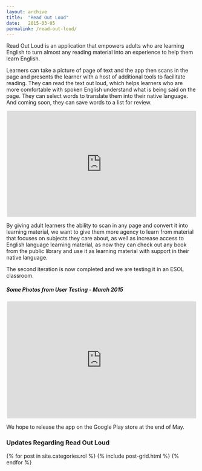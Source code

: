 ```yaml
---
layout: archive
title:  "Read Out Loud"
date:   2015-03-05
permalink: /read-out-loud/
---
```


Read Out Loud is an application that empowers adults who are learning English to turn almost any reading material into an experience to help them learn English. 

Learners can take a picture of page of text and the app then scans in the page and presents the learner with a host of additional tools to facilitate reading. They can read the text out loud, which helps learners who are more comfortable with spoken English understand what is being said on the page. They can select words to translate them into their native language. And coming soon, they can save words to a list for review. 

<center>
    <iframe src="https://player.vimeo.com/video/109415916" width="500" height="281" frameborder="0" webkitallowfullscreen mozallowfullscreen allowfullscreen></iframe>
</center>

By giving adult learners the ability to scan in any page and convert it into learning material, we want to give them more agency to learn from material that focuses on subjects they care about, as well as increase access to English language learning material, as now they can check out any book from the public library and use it as learning material with support in their native language.

The second iteration is now completed and we are testing it in an ESOL classroom.

##### Some Photos from User Testing - March 2015
<center>
    <iframe id='iframe' src='http://flickrit.com/slideshowholder.php?height=300&width=500&size=medium&setId=72157648945767513&thumbnails=0&transition=0&layoutType=fixed&sort=0' scrolling='no' frameborder='0' width='500' height='310'></iframe>
</center>

We hope to release the app on the Google Play store at the end of May.

### Updates Regarding Read Out Loud

<div class="tiles">
    {% for post in site.categories.rol %}
        {% include post-grid.html %}
    {% endfor %}
</div>